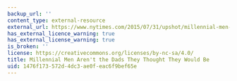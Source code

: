 ```yaml
---
backup_url: ''
content_type: external-resource
external_url: https://www.nytimes.com/2015/07/31/upshot/millennial-men-find-work-and-family-hard-to-balance.html
has_external_licence_warning: true
has_external_license_warning: true
is_broken: ''
license: https://creativecommons.org/licenses/by-nc-sa/4.0/
title: Millennial Men Aren't the Dads They Thought They Would Be
uid: 1476f173-572d-4dc3-ae0f-eac6f9bef65e
---
```

